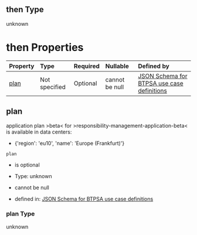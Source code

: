 ## then Type

unknown

# then Properties

| Property      | Type          | Required | Nullable       | Defined by                                                                                                                                                                                                                                      |
| :------------ | :------------ | :------- | :------------- | :---------------------------------------------------------------------------------------------------------------------------------------------------------------------------------------------------------------------------------------------- |
| [plan](#plan) | Not specified | Optional | cannot be null | [JSON Schema for BTPSA use case definitions](btpsa-usecase-properties-services-items-allof-2-then-allof-39-then-allof-0-then-properties-plan.md "undefined#/properties/services/items/allOf/2/then/allOf/39/then/allOf/0/then/properties/plan") |

## plan

application plan >beta< for >responsibility-management-application-beta< is available in data centers:

*   {'region': 'eu10', 'name': 'Europe (Frankfurt)'}

`plan`

*   is optional

*   Type: unknown

*   cannot be null

*   defined in: [JSON Schema for BTPSA use case definitions](btpsa-usecase-properties-services-items-allof-2-then-allof-39-then-allof-0-then-properties-plan.md "undefined#/properties/services/items/allOf/2/then/allOf/39/then/allOf/0/then/properties/plan")

### plan Type

unknown
